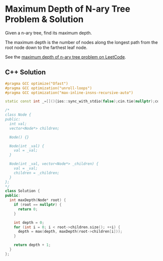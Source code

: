 # Maximum Depth of N-ary Tree Problem & Solution

Given a n-ary tree, find its maximum depth.

The maximum depth is the number of nodes along the longest path from the root node down to the farthest leaf node.

See the [maximum depth of n-ary tree problem on LeetCode](https://leetcode.com/problems/maximum-depth-of-n-ary-tree).

## C++ Solution

```cpp
#pragma GCC optimize("Ofast")
#pragma GCC optimization("unroll-loops")
#pragma GCC optimization("max-inline-insns-recursive-auto")

static const int _=[](){ios::sync_with_stdio(false);cin.tie(nullptr);cout.tie(nullptr);return 0;}();

/*
class Node {
public:
  int val;
  vector<Node*> children;

  Node() {}

  Node(int _val) {
    val = _val;
  }

  Node(int _val, vector<Node*> _children) {
    val = _val;
    children = _children;
  }
};
*/
class Solution {
public:
  int maxDepth(Node* root) {
    if (root == nullptr) {
      return 0;
    }

    int depth = 0;
    for (int i = 0; i < root->children.size(); ++i) {
      depth = max(depth, maxDepth(root->children[i]));
    }

    return depth + 1;
  }
};
```
